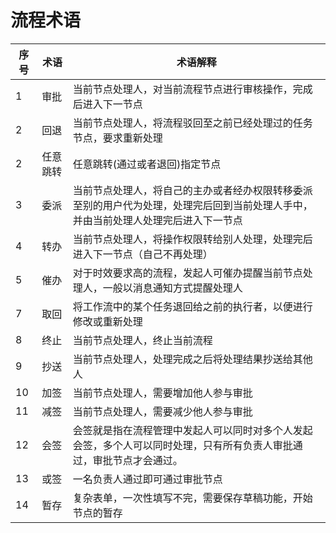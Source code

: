 # 流程术语
| 序  号 | 术语   | 术语解释                                                              |
|------|------|-------------------------------------------------------------------|
| 1    | 审批   | 当前节点处理人，对当前流程节点进行审核操作，完成后进入下一节点                                   |
| 2    | 回退   | 当前节点处理人，将流程驳回至之前已经处理过的任务节点，要求重新处理                                 |
| 2    | 任意跳转 | 任意跳转(通过或者退回)指定节点                                                  |
| 3    | 委派   | 当前节点处理人，将自己的主办或者经办权限转移委派至别的用户代为处理，处理完后回到当前处理人手中，并由当前处理人处理完后进入下一节点 |
| 4    | 转办   | 当前节点处理人，将操作权限转给别人处理，处理完后进入下一节点（自己不再处理）                            |
| 5    | 催办   | 对于时效要求高的流程，发起人可催办提醒当前节点处理人，一般以消息通知方式提醒处理人                         |
| 7    | 取回   | 将工作流中的某个任务退回给之前的执行者，以便进行修改或重新处理                                   |
| 8    | 终止   | 当前节点处理人，终止当前流程                                                    |
| 9    | 抄送   | 当前节点处理人，处理完成之后将处理结果抄送给其他人                                         |
| 10   | 加签   | 当前节点处理人，需要增加他人参与审批                                                |
| 11   | 减签   | 当前节点处理人，需要减少他人参与审批                                                |
| 12   | 会签   | 会签就是指在流程管理中发起人可以同时对多个人发起会签，多个人可以同时处理，只有所有负责人审批通过，审批节点才会通过。        |
| 13   | 或签   | 一名负责人通过即可通过审批节点                                                   |
| 14   | 暂存   | 复杂表单，一次性填写不完，需要保存草稿功能，开始节点的暂存                                     |


